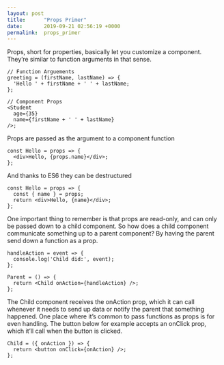 ```yaml
---
layout: post
title:      "Props Primer"
date:       2019-09-21 02:56:19 +0000
permalink:  props_primer
---
```



Props, short for properties, basically let you customize a component. They’re similar to function arguments in that sense.
```
// Function Arguements
greeting = (firstName, lastName) => {
  'Hello ' + firstName + ' ' + lastName;
};

// Component Props
<Student 
  age={35} 
  name={firstName + ' ' + lastName} 
/>;
```

Props are passed as the argument to a component function
```
const Hello = props => {
  <div>Hello, {props.name}</div>;
};
```

And thanks to ES6 they can be destructured
```
const Hello = props => {
  const { name } = props;
  return <div>Hello, {name}</div>;
};
```

One important thing to remember is that props are read-only, and can only be passed down to a child component. So how does a child component communicate something up to a parent component? By having the parent send down a function as a prop.
```
handleAction = event => {
  console.log('Child did:', event);
};

Parent = () => {
  return <Child onAction={handleAction} />;
};
```

The Child component receives the onAction prop, which it can call whenever it needs to send up data or notify the parent that something happened. One place where it’s common to pass functions as props is for even handling. The button below for example accepts an onClick prop, which it’ll call when the button is clicked.
```
Child = ({ onAction }) => {
  return <button onClick={onAction} />;
};
```

